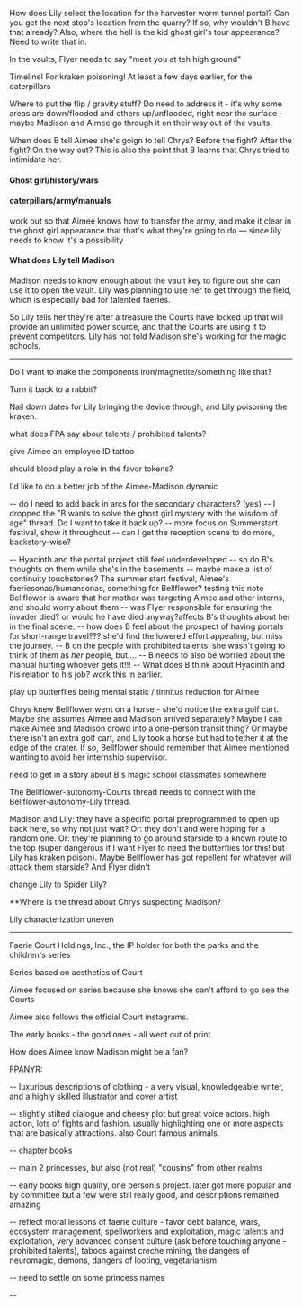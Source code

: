 How does Lily select the location for the harvester worm tunnel portal? Can you get the next stop's location from the quarry? If so, why wouldn't B have that already? Also, where the hell is the kid ghost girl's tour appearance? Need to write that in. 

In the vaults, Flyer needs to say "meet you at teh high ground"


Timeline! For kraken poisoning! At least a few days earlier, for the caterpillars

Where to put the flip / gravity stuff? Do need to address it - it's why some areas are down/flooded and others up/unflooded, right near the surface - maybe Madison and Aimee go through it on their way out of the vaults. 





When does B tell Aimee she's goign to tell Chrys? Before the fight? After the fight? On the way out? This is also the point that B learns that Chrys tried to intimidate her. 




#### Ghost girl/history/wars


#### caterpillars/army/manuals

work out so that Aimee knows how to transfer the army, and make it clear in the ghost girl appearance that that's what they're going to do — since lily needs to know it's a possibility


#### What does Lily tell Madison
Madison needs to know enough about the vault key to figure out she can use it to open the vault. Lily was planning to use her to get through the field, which is especially bad for talented faeries. 

So Lily tells her they're after a treasure the Courts have locked up that will provide an unlimited power source, and that the Courts are using it to prevent competitors. Lily has not told Madison she's working for the magic schools. 


-----

Do I want to make the components iron/magnetite/something like that? 

Turn it back to a rabbit? 

Nail down dates for Lily bringing the device through, and Lily poisoning the kraken. 

what does FPA say about talents / prohibited talents? 

give Aimee an employee ID tattoo

should blood play a role in the favor tokens? 

I'd like to do a better job of the Aimee-Madison dynamic


-- do I need to add back in arcs for the secondary characters? (yes)
-- I dropped the "B wants to solve the ghost girl mystery with the wisdom of age" thread. Do I want to take it back up?
-- more focus on Summerstart festival, show it throughout
-- can I get the reception scene to do more, backstory-wise?


-- Hyacinth and the portal project still feel underdeveloped
-- so do B's thoughts on them while she's in the basements
-- maybe make a list of continuity touchstones? The summer start festival, Aimee's faeriesonas/humansonas, something for Bellflower? 
testing this note
Bellflower is aware that her mother was targeting Aimee and other interns, and should worry about them
-- was Flyer responsible for ensuring the invader died? or would he have died anyway?affects B's thoughts about her in the final scene. 
-- how does B feel about the prospect of having portals for short-range travel??? she'd find the lowered effort appealing, but miss the journey. 
-- B on the people with prohibited talents: she wasn't going to think of them as *her* people, but....
-- B needs to also be worried about the manual hurting whoever gets it!!!
-- What does B think about Hyacinth and his relation to his job? work this in earlier. 


play up butterflies being mental static / tinnitus reduction for Aimee

Chrys knew Bellflower went on a horse - she'd notice the extra golf cart. Maybe she assumes Aimee and Madison arrived separately? Maybe I can make Aimee and Madison crowd into a one-person transit thing? Or maybe there isn't an extra golf cart, and Lily took a horse but had to tether it at the edge of the crater. If so, Bellflower should remember that Aimee mentioned wanting to avoid her internship supervisor.

need to get in a story about B's magic school classmates somewhere

The Bellflower-autonomy-Courts thread needs to connect with the Bellflower-autonomy-Lily thread. 

Madison and Lily: they have a specific portal preprogrammed to open up back here, so why not just wait? Or: they don't and were hoping for a random one. Or: they're planning to go around starside to a known route to the top (super dangerous if I want Flyer to need the butterflies for this! but Lily has kraken poison). Maybe Bellflower has got repellent for whatever will attack them starside? And Flyer didn't

change Lily to Spider Lily? 

**Where is the thread about Chrys suspecting Madison? 

Lily characterization uneven


-----

  

  

Faerie Court Holdings, Inc., the IP holder for both the parks and the children's series

  

Series based on aesthetics of Court 

  

Aimee focused on series because she knows she can't afford to go see the Courts

  

Aimee also follows the official Court instagrams. 

  

The early books - the good ones - all went out of print

  

How does Aimee know Madison might be a fan? 

  

FPANYR:

-- luxurious descriptions of clothing - a very visual, knowledgeable writer, and a highly skilled illustrator and cover artist

-- slightly stilted dialogue and cheesy plot but great voice actors. high action, lots of fights and fashion. usually highlighting one or more aspects that are basically attractions. also Court famous animals. 

-- chapter books

-- main 2 princesses, but also (not real) "cousins" from other realms

-- early books high quality, one person's project. later got more popular and by committee but a few were still really good, and descriptions remained amazing

-- reflect moral lessons of faerie culture - favor debt balance, wars, ecosystem management, spellworkers and exploitation, magic talents and exploitation, very advanced consent culture (ask before touching anyone - prohibited talents), taboos against creche mining, the dangers of neuromagic, demons, dangers of looting, vegetarianism

-- need to settle on some princess names

--